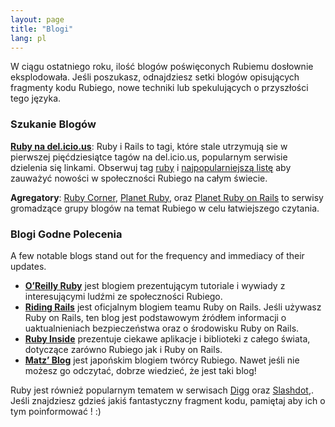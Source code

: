 ```yaml
---
layout: page
title: "Blogi"
lang: pl
---
```


W ciągu ostatniego roku, ilość blogów poświęconych Rubiemu dosłownie
eksplodowała. Jeśli poszukasz, odnajdziesz setki blogów opisujących
fragmenty kodu Rubiego, nowe techniki lub spekulujących o przyszłości
tego języka.

### Szukanie Blogów

[**Ruby na del.icio.us**][1]\: Ruby i Rails to tagi, które stale
utrzymują sie w pierwszej pięćdziesiątce tagów na del.icio.us,
popularnym serwisie dzielenia się linkami. Obserwuj tag [ruby][1] i
[najpopularniejszą listę][2] aby zauważyć nowości w społeczności Rubiego
na całym świecie.

**Agregatory**\: [Ruby Corner][4], [Planet Ruby][5], oraz [Planet Ruby
on Rails][6] to serwisy gromadzące grupy blogów na temat Rubiego w celu
łatwiejszego czytania.

### Blogi Godne Polecenia

A few notable blogs stand out for the frequency and immediacy of their
updates.

* [**O’Reilly Ruby**][7] jest blogiem prezentującym tutoriale i wywiady
  z interesującymi ludźmi ze społeczności Rubiego.
* [**Riding Rails**][8] jest oficjalnym blogiem teamu Ruby on Rails.
  Jeśli używasz Ruby on Rails, ten blog jest podstawowym źródłem
  informacji o uaktualnieniach bezpieczeństwa oraz o środowisku Ruby on
  Rails.
* [**Ruby Inside**][9] prezentuje ciekawe aplikacje i biblioteki z
  całego świata, dotyczące zarówno Rubiego jak i Ruby on Rails.
* [**Matz’ Blog**][10] jest japońskim blogiem twórcy Rubiego. Nawet
  jeśli nie możesz go odczytać, dobrze wiedzieć, że jest taki blog!

Ruby jest również popularnym tematem w serwisach [Digg][11] oraz
[Slashdot][12],. Jeśli znajdziesz gdzieś jakiś fantastyczny fragment
kodu, pamiętaj aby ich o tym poinformować ! :)



[1]: http://del.icio.us/tag/ruby
[2]: http://del.icio.us/popular/ruby
[3]: http://technorati.com/search/ruby
[4]: http://rubycorner.com
[5]: http://planetruby.0x42.net/
[6]: http://www.planetrubyonrails.org/
[7]: http://oreillynet.com/ruby/
[8]: http://weblog.rubyonrails.org/
[9]: http://www.rubyinside.com/
[10]: http://www.rubyist.net/~matz/
[11]: http://digg.com/programming
[12]: http://developers.slashdot.org/
